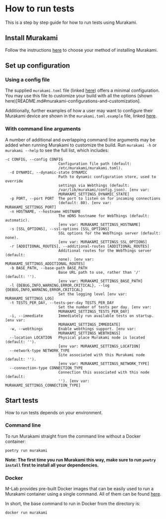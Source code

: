 # How to run tests

This is a step by step guide for how to run tests using Murakami.

## Install Murakami

Follow the instructions [here](README.md#murakami-deployment-scenarios) to choose your method of installing Murakami.

## Set up configuration

### Using a config file

The supplied `murakami.toml` file (linked [here](murakami.toml)) offers a minimal configuration. You may use this file to customize your build with all the options (shown here)[README.md#murakami-configurations-and-customization].

Additionally, further examples of how a user may want to configure their Murakami device are shown in the `murakami.toml.example` file, linked [here](murakami.toml.example).

### With command line arguments

A number of additional and overlapping command line arguments may be added when running Murakami to customize the build. Run `murakami -h` or `murakami --help` to see the full list, which includes:

```
-c CONFIG, --config CONFIG
                        Configuration file path (default:
                        /etc/murakami/murakami.toml).
  -d DYNAMIC, --dynamic-state DYNAMIC
                        Path to dynamic configuration store, used to override
                        settings via Webthings (default:
                        /var/lib/murakami/config.json). [env var:
                        MURAKAMI_SETTINGS_DYNAMIC_STATE]
  -p PORT, --port PORT  The port to listen on for incoming connections
                        (default: 80). [env var: MURAKAMI_SETTINGS_PORT]
  -n HOSTNAME, --hostname HOSTNAME
                        The mDNS hostname for WebThings (default: automatic).
                        [env var: MURAKAMI_SETTINGS_HOSTNAME]
  -s [SSL_OPTIONS], --ssl-options [SSL_OPTIONS]
                        SSL options for the WebThings server (default: none).
                        [env var: MURAKAMI_SETTINGS_SSL_OPTIONS]
  -r [ADDITIONAL_ROUTES], --additional-routes [ADDITIONAL_ROUTES]
                        Additional routes for the WebThings server (default:
                        none). [env var: MURAKAMI_SETTINGS_ADDITIONAL_ROUTES]
  -b BASE_PATH, --base-path BASE_PATH
                        Base URL path to use, rather than '/' (default: '').
                        [env var: MURAKAMI_SETTINGS_BASE_PATH]
  -l {DEBUG,INFO,WARNING,ERROR,CRITICAL}, --log {DEBUG,INFO,WARNING,ERROR,CRITICAL}
                        Set the logging level [env var: MURAKAMI_SETTINGS_LOG]
  -t TESTS_PER_DAY, --tests-per-day TESTS_PER_DAY
                        Set the number of tests per day. [env var:
                        MURAKAMI_SETTINGS_TESTS_PER_DAY]
  -i, --immediate       Immediately run available tests on startup. [env var:
                        MURAKAMI_SETTINGS_IMMEDIATE]
  -w, --webthings       Enable webthings support. [env var:
                        MURAKAMI_SETTINGS_WEBTHINGS]
  --location LOCATION   Physical place Murakami node is located (default: '').
                        [env var: MURAKAMI_SETTINGS_LOCATION]
  --network-type NETWORK_TYPE
                        Site associated with this Murakami node (default: '').
                        [env var: MURAKAMI_SETTINGS_NETWORK_TYPE]
  --connection-type CONNECTION_TYPE
                        Connection this associated with this node (default:
                        ''). [env var: MURAKAMI_SETTINGS_CONNECTION_TYPE]
```

## Start tests

How to run tests depends on your environment.

### Command line

To run Murakami straight from the command line without a Docker container:
```
poetry run murakami
```

**Note: The first time you run Murakami this way, make sure to run `poetry install` first to install all your dependencies.**

### Docker

M-Lab provides pre-built Docker images that can be easily used to run a Murakami container using a single command. All of them can be found [here](INSTALL-MURAKAMI-STANDALONE.md#run-murakami-using-m-lab-pre-built-images).

In short, the base command to run in Docker from the directory is:
```
docker run murakami
```
